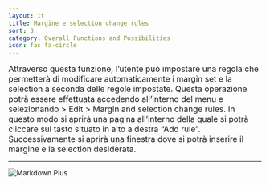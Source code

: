 ```yaml
---
layout: it
title: Margine e selection change rules
sort: 3
category: Overall Functions and Possibilities
icon: fas fa-circle
---
```

<p class="message">
    
</p>


<font size="3">Attraverso questa funzione, l’utente può impostare una regola che permetterà di modificare automaticamente i margin set e la selection a seconda delle regole impostate. Questa operazione potrà essere effettuata accedendo all’interno del menu e selezionando > Edit > Margin and selection change rules. In questo modo si aprirà una pagina all’interno della quale si potrà cliccare sul tasto situato in alto a destra “Add rule”. Successivamente si aprirà una finestra dove si potrà inserire il margine e la selection desiderata.</font> 

---

![Markdown Plus]({{site.baseurl}}/public/images/altre-caratteristiche/margine-sel-change-rules.png)